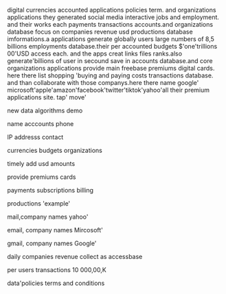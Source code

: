 
digital currencies accounted applications policies term. and organizations applications they generated social media interactive jobs and employment. and their works each payments transactions accounts.and organizations database focus on companies revenue usd productions database imformations.a applications generate globally users large numbers of 8,5 billions employments database.their per accounted budgets $'one'trillions 00'USD access each. and the apps creat links files ranks.also generate'billions of user in secound save in accounts database.and core organizations applications provide main freebase premiums digital cards. here there list shopping 'buying and paying costs transactions database. and than collaborate with those companys.here there name google' microsoft'apple'amazon'facebook'twitter'tiktok'yahoo'all their premium applications site. tap' move' 

new data algorithms demo

 
name acccounts phone 

IP addresss contact

currencies budgets organizations 

timely add usd amounts

provide premiums cards

payments subscriptions billing 

productions 'example'

mail,company names yahoo'

email, company names Mircosoft'

gmail, company names Google'

daily companies revenue collect as accessbase 

per users transactions 10 000,00,K 
 
data'policies terms and conditions 

